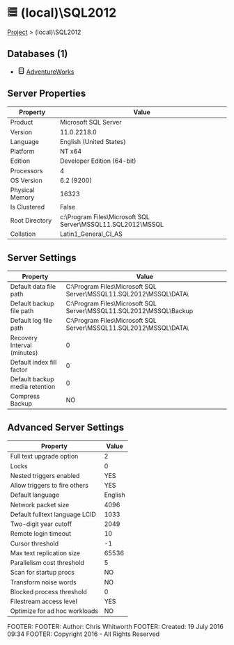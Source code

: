
# ![Server](../Images/ntServer.png) (local)\\SQL2012

[Project](../index.md) > (local)\\SQL2012

## <a name="#databases"></a>Databases (1)
* ![Database](../Images/Database.png) [AdventureWorks](User_databases/AdventureWorks/index.md)


## <a name="#serverproperties"></a>Server Properties

| Property | Value |
|---|---|
| Product | Microsoft SQL Server |
| Version | 11.0.2218.0 |
| Language | English (United States) |
| Platform | NT x64 |
| Edition | Developer Edition (64-bit) |
| Processors | 4 |
| OS Version | 6.2 (9200) |
| Physical Memory | 16323 |
| Is Clustered | False |
| Root Directory | c:\\Program Files\\Microsoft SQL Server\\MSSQL11.SQL2012\\MSSQL |
| Collation | Latin1_General_CI_AS |


## <a name="#serversettings"></a>Server Settings

| Property | Value |
|---|---|
| Default data file path | C:\\Program Files\\Microsoft SQL Server\\MSSQL11.SQL2012\\MSSQL\\DATA\\ |
| Default backup file path | C:\\Program Files\\Microsoft SQL Server\\MSSQL11.SQL2012\\MSSQL\\Backup |
| Default log file path | C:\\Program Files\\Microsoft SQL Server\\MSSQL11.SQL2012\\MSSQL\\DATA\\ |
| Recovery Interval (minutes) | 0 |
| Default index fill factor | 0 |
| Default backup media retention | 0 |
| Compress Backup | NO |


## <a name="#advancedserversettings"></a>Advanced Server Settings

| Property | Value |
|---|---|
| Full text upgrade option | 2 |
| Locks | 0 |
| Nested triggers enabled | YES |
| Allow triggers to fire others | YES |
| Default language | English |
| Network packet size | 4096 |
| Default fulltext language LCID | 1033 |
| Two-digit year cutoff | 2049 |
| Remote login timeout | 10 |
| Cursor threshold | -1 |
| Max text replication size | 65536 |
| Parallelism cost threshold | 5 |
| Scan for startup procs | NO |
| Transform noise words | NO |
| Blocked process threshold | 0 |
| Filestream access level | YES |
| Optimize for ad hoc workloads | NO |

FOOTER: FOOTER: Author:  Chris Whitworth
FOOTER: Created: 19 July 2016 09:34
FOOTER: Copyright 2016 - All Rights Reserved

